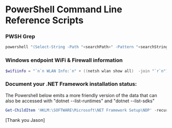 # PowerShell Command Line Reference Scripts  

### PWSH Grep
```powershell
powershell "(Select-String -Path "<searchPath>" -Pattern "<searchString>)"
```

### Windows endpoint WiFi & Firewall information  
```powershell
$wifiinfo = "`n`n WLAN Info:`n" + ((netsh wlan show all)  -join "`r`n"); $wifiinfo = $wifiinfo + "`n`n Firewall Info:`n" + ((netsh firewall show all)  -join "`r`n"); Write-Host ($wifiinfo)
```

### Document your .NET Framework installation status:  
The Powershell below emits a more friendly version of the data that can also be accessed with "dotnet --list-runtimes" and "dotnet --list-sdks"  
```powershell
Get-ChildItem 'HKLM:\SOFTWARE\Microsoft\NET Framework Setup\NDP' -recurse | Get-ItemProperty -name Version,Release -EA 0 | Where { $_.PSChildName -match '^(?!S)\p{L}'} | Select PSChildName, Version, Release
```
[Thank you Jason]


